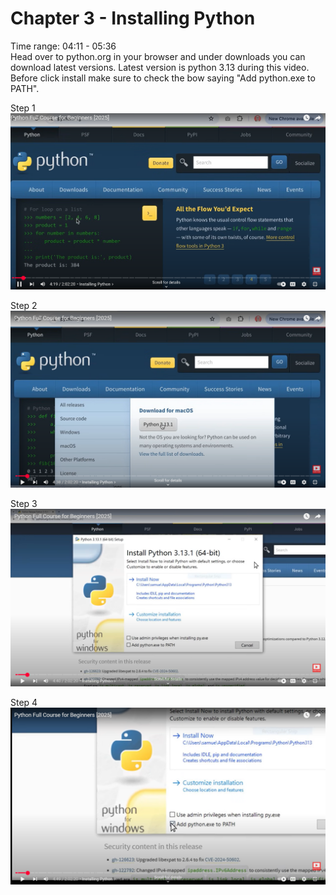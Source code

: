 # Chapter 3 - Installing Python
Time range: 04:11 - 05:36  
Head over to python.org in your browser and under downloads you can download latest versions. Latest version is python 3.13 during this video. Before click install make sure to check the bow saying "Add python.exe to PATH".

Step 1
![syntax demo](/images/03_installing_screenshot1.png)  

Step 2
![syntax demo](/images/03_installing_screenshot2.png)  

Step 3
![syntax demo](/images/03_installing_screenshot3.png)  

Step 4
![syntax demo](/images/03_installing_screenshot4.png)

